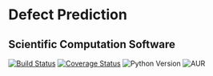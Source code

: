 # Defect Prediction
## Scientific Computation Software
[![Build Status](https://travis-ci.org/ai-se/se4sci.svg?branch=master)](https://travis-ci.org/ai-se/se4sci)
[![Coverage Status](https://coveralls.io/repos/github/ai-se/se4sci/badge.svg?branch=master)](https://coveralls.io/github/ai-se/se4sci?branch=master)
![Python Version](https://img.shields.io/badge/python-3.6-blue.svg)
![AUR](https://img.shields.io/aur/license/yaourt.svg)
